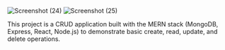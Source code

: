 ![Screenshot (24)](https://github.com/user-attachments/assets/20b8ba93-92d1-4da4-96b8-62782a005044)
![Screenshot (25)](https://github.com/user-attachments/assets/ac63f364-4cca-4079-9a6b-037c7044ecd5)


 This project is a CRUD application built with the MERN stack (MongoDB, Express, React, Node.js) to demonstrate basic create, read, update, and delete operations.
